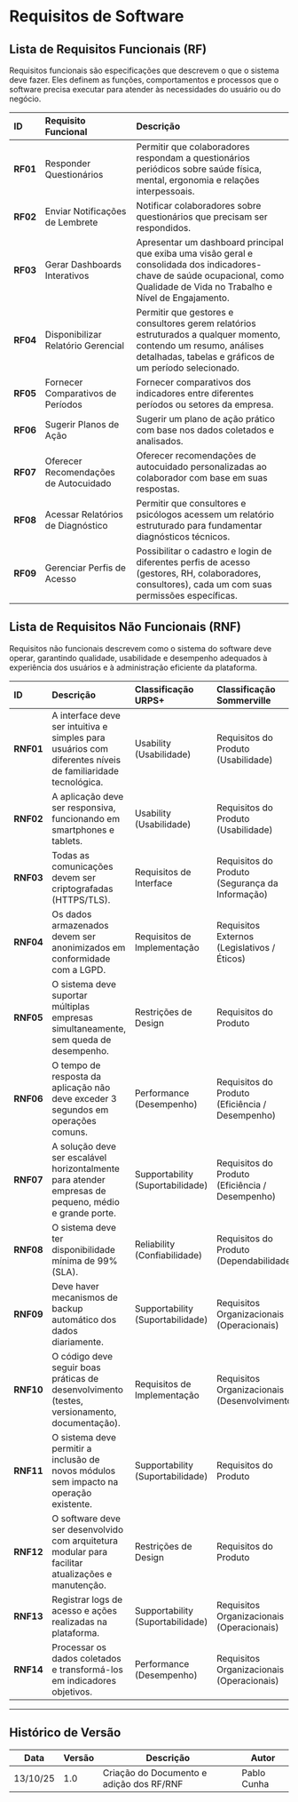 # Requisitos de Software

## Lista de Requisitos Funcionais (RF)

Requisitos funcionais são especificações que descrevem o que o sistema deve fazer. Eles definem as funções, comportamentos e processos que o software precisa executar para atender às necessidades do usuário ou do negócio. 


| ID | Requisito Funcional | Descrição |
| :--- | :--- | :--- |
| **RF01** | Responder Questionários | Permitir que colaboradores respondam a questionários periódicos sobre saúde física, mental, ergonomia e relações interpessoais. |
| **RF02** | Enviar Notificações de Lembrete | Notificar colaboradores sobre questionários que precisam ser respondidos. |
| **RF03** | Gerar Dashboards Interativos | Apresentar um dashboard principal que exiba uma visão geral e consolidada dos indicadores-chave de saúde ocupacional, como Qualidade de Vida no Trabalho e Nível de Engajamento. |
| **RF04** | Disponibilizar Relatório Gerencial | Permitir que gestores e consultores gerem relatórios estruturados a qualquer momento, contendo um resumo, análises detalhadas, tabelas e gráficos de um período selecionado. |
| **RF05** | Fornecer Comparativos de Períodos | Fornecer comparativos dos indicadores entre diferentes períodos ou setores da empresa. |
| **RF06** | Sugerir Planos de Ação | Sugerir um plano de ação prático com base nos dados coletados e analisados. |
| **RF07** | Oferecer Recomendações de Autocuidado | Oferecer recomendações de autocuidado personalizadas ao colaborador com base em suas respostas. |
| **RF08** | Acessar Relatórios de Diagnóstico | Permitir que consultores e psicólogos acessem um relatório estruturado para fundamentar diagnósticos técnicos. |
| **RF09** | Gerenciar Perfis de Acesso | Possibilitar o cadastro e login de diferentes perfis de acesso (gestores, RH, colaboradores, consultores), cada um com suas permissões específicas. |


## Lista de Requisitos Não Funcionais (RNF)

Requisitos não funcionais descrevem como o sistema do software deve operar, garantindo qualidade, usabilidade e desempenho adequados à experiência dos usuários e à administração eficiente da plataforma.

| ID | Descrição | Classificação URPS+ | Classificação Sommerville |
| :--- | :--- | :--- | :--- |
| **RNF01** | A interface deve ser intuitiva e simples para usuários com diferentes níveis de familiaridade tecnológica. | Usability (Usabilidade) | Requisitos do Produto (Usabilidade) |
| **RNF02** | A aplicação deve ser responsiva, funcionando em smartphones e tablets. | Usability (Usabilidade) | Requisitos do Produto (Usabilidade) |
| **RNF03** | Todas as comunicações devem ser criptografadas (HTTPS/TLS). | Requisitos de Interface | Requisitos do Produto (Segurança da Informação) |
| **RNF04** | Os dados armazenados devem ser anonimizados em conformidade com a LGPD. | Requisitos de Implementação | Requisitos Externos (Legislativos / Éticos) |
| **RNF05** | O sistema deve suportar múltiplas empresas simultaneamente, sem queda de desempenho. | Restrições de Design | Requisitos do Produto |
| **RNF06** | O tempo de resposta da aplicação não deve exceder 3 segundos em operações comuns. | Performance (Desempenho) | Requisitos do Produto (Eficiência / Desempenho) |
| **RNF07** | A solução deve ser escalável horizontalmente para atender empresas de pequeno, médio e grande porte. | Supportability (Suportabilidade) | Requisitos do Produto (Eficiência / Desempenho) |
| **RNF08** | O sistema deve ter disponibilidade mínima de 99% (SLA). | Reliability (Confiabilidade) | Requisitos do Produto (Dependabilidade) |
| **RNF09** | Deve haver mecanismos de backup automático dos dados diariamente. | Supportability (Suportabilidade) | Requisitos Organizacionais (Operacionais) |
| **RNF10** | O código deve seguir boas práticas de desenvolvimento (testes, versionamento, documentação). | Requisitos de Implementação | Requisitos Organizacionais (Desenvolvimento) |
| **RNF11** | O sistema deve permitir a inclusão de novos módulos sem impacto na operação existente. | Supportability (Suportabilidade) | Requisitos do Produto |
| **RNF12** | O software deve ser desenvolvido com arquitetura modular para facilitar atualizações e manutenção. | Restrições de Design | Requisitos do Produto |
| **RNF13** | Registrar logs de acesso e ações realizadas na plataforma. | Supportability (Suportabilidade) | Requisitos Organizacionais (Operacionais) |
| **RNF14** | Processar os dados coletados e transformá-los em indicadores objetivos. | Performance (Desempenho) | Requisitos Organizacionais (Operacionais) |

---

## Histórico de Versão

| Data     | Versão | Descrição                            | Autor        |
| -------- | ------ | ------------------------------------ | ------------ |
| 13/10/25 | 1.0    | Criação do Documento e adição dos RF/RNF | Pablo Cunha   |

